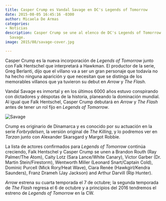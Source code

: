 ```yaml
---
title: Casper Crump es Vandal Savage en DC's Legends of Tomorrow
date: 2015-08-05 16:45:16 -0300
author: Micaela De Armas
categories:
- Noticias
description: Casper Crump se une al elenco de DC's Legends of Tomorrow como Vandal
  Savage.
image: 2015/08/savage-cover.jpg

---
```

Casper Crump es la nueva incorporación de *Legends of Tomorrow* junto con Falk Hentschel que interpretará a Hawkman. El productor de la serie, Greg Berlanti, dijo que el villano va a ser un gran personaje que todavía no ha hecho ninguna aparición y que necesitan que se distinga de los memorables villanos que ya tuvieron su debut en *Arrow* y *The Flash*.

Vandal Savage es inmortal y en los últimos 6000 años estuvo conspirando con dictadores y déspotas de la historia, planeando la dominación mundial. Al igual que Falk Hentschel, Casper Crump debutará en *Arrow* y *The Flash* antes de tener un rol fijo en *Legends of Tomorrow*.

![Savage](/img/2015/08/savage-body.jpg)

Crump es originario de Dinamarca y es conocido por su actuación en la serie *Forbrydelsen*, la versión original de *The Killing*, y lo podremos ver en *Tarzan* junto con Alexander Skarsgard y Margot Robbie.

La lista de actores confirmados para *Legends of Tomorrow* continúa creciendo, Falk Hentschel y Casper Crump se unen a  Brandon Routh (Ray Palmer/The Atom), Caity Lotz (Sara Lance/White Canary), Victor Garber (Dr. Martin Stein/Firestorm), Wentworth Miller (Leonard Snart/Captain Cold), Dominic Purcell (Mick Rory/Heat Wave), Ciara Renée (Hawkgirl/Kendra Saunders), Franz Drameh (Jay Jackson) and Arthur Darvill (Rip Hunter).

*Arrow* estrena su cuarta temporada el 7 de octubre; la segunda temporada de *The Flash* regresa el 6 de octubre y a principios del 2016 tendremos el estreno de *Legends of Tomorrow* en la CW.
